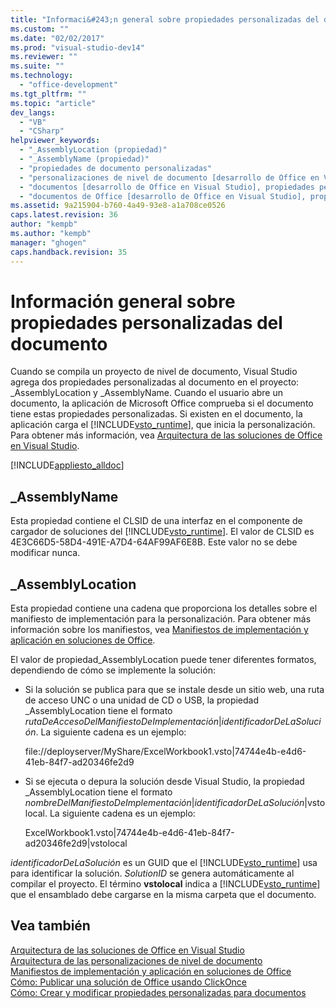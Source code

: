 ```yaml
---
title: "Informaci&#243;n general sobre propiedades personalizadas del documento"
ms.custom: ""
ms.date: "02/02/2017"
ms.prod: "visual-studio-dev14"
ms.reviewer: ""
ms.suite: ""
ms.technology: 
  - "office-development"
ms.tgt_pltfrm: ""
ms.topic: "article"
dev_langs: 
  - "VB"
  - "CSharp"
helpviewer_keywords: 
  - "_AssemblyLocation (propiedad)"
  - "_AssemblyName (propiedad)"
  - "propiedades de documento personalizadas"
  - "personalizaciones de nivel de documento [desarrollo de Office en Visual Studio], propiedades personalizadas"
  - "documentos [desarrollo de Office en Visual Studio], propiedades personalizadas"
  - "documentos de Office [desarrollo de Office en Visual Studio], propiedades personalizadas"
ms.assetid: 9a215904-b760-4a49-93e8-a1a708ce0526
caps.latest.revision: 36
author: "kempb"
ms.author: "kempb"
manager: "ghogen"
caps.handback.revision: 35
---
```

# Informaci&#243;n general sobre propiedades personalizadas del documento
  Cuando se compila un proyecto de nivel de documento, Visual Studio agrega dos propiedades personalizadas al documento en el proyecto: \_AssemblyLocation y \_AssemblyName.  Cuando el usuario abre un documento, la aplicación de Microsoft Office comprueba si el documento tiene estas propiedades personalizadas.  Si existen en el documento, la aplicación carga el [!INCLUDE[vsto_runtime](../vsto/includes/vsto-runtime-md.md)], que inicia la personalización.  Para obtener más información, vea [Arquitectura de las soluciones de Office en Visual Studio](../vsto/architecture-of-office-solutions-in-visual-studio.md).  
  
 [!INCLUDE[appliesto_alldoc](../vsto/includes/appliesto-alldoc-md.md)]  
  
## \_AssemblyName  
 Esta propiedad contiene el CLSID de una interfaz en el componente de cargador de soluciones del [!INCLUDE[vsto_runtime](../vsto/includes/vsto-runtime-md.md)].  El valor de CLSID es 4E3C66D5\-58D4\-491E\-A7D4\-64AF99AF6E8B.  Este valor no se debe modificar nunca.  
  
## \_AssemblyLocation  
 Esta propiedad contiene una cadena que proporciona los detalles sobre el manifiesto de implementación para la personalización.  Para obtener más información sobre los manifiestos, vea [Manifiestos de implementación y aplicación en soluciones de Office](../vsto/application-and-deployment-manifests-in-office-solutions.md).  
  
 El valor de propiedad\_AssemblyLocation puede tener diferentes formatos, dependiendo de cómo se implemente la solución:  
  
-   Si la solución se publica para que se instale desde un sitio web, una ruta de acceso UNC o una unidad de CD o USB, la propiedad \_AssemblyLocation tiene el formato *rutaDeAccesoDelManifiestoDeImplementación*|*identificadorDeLaSolución*.  La siguiente cadena es un ejemplo:  
  
     file:\/\/deployserver\/MyShare\/ExcelWorkbook1.vsto|74744e4b\-e4d6\-41eb\-84f7\-ad20346fe2d9  
  
-   Si se ejecuta o depura la solución desde Visual Studio, la propiedad \_AssemblyLocation tiene el formato *nombreDelManifiestoDeImplementación*|*identificadorDeLaSolución*|vstolocal.  La siguiente cadena es un ejemplo:  
  
     ExcelWorkbook1.vsto|74744e4b\-e4d6\-41eb\-84f7\-ad20346fe2d9|vstolocal  
  
 *identificadorDeLaSolución* es un GUID que el [!INCLUDE[vsto_runtime](../vsto/includes/vsto-runtime-md.md)] usa para identificar la solución.  *SolutionID* se genera automáticamente al compilar el proyecto. El término **vstolocal** indica a [!INCLUDE[vsto_runtime](../vsto/includes/vsto-runtime-md.md)] que el ensamblado debe cargarse en la misma carpeta que el documento.  
  
## Vea también  
 [Arquitectura de las soluciones de Office en Visual Studio](../vsto/architecture-of-office-solutions-in-visual-studio.md)   
 [Arquitectura de las personalizaciones de nivel de documento](../vsto/architecture-of-document-level-customizations.md)   
 [Manifiestos de implementación y aplicación en soluciones de Office](../vsto/application-and-deployment-manifests-in-office-solutions.md)   
 [Cómo: Publicar una solución de Office usando ClickOnce](http://msdn.microsoft.com/es-es/2b6c247e-bc04-4ce4-bb64-c4e79bb3d5b8)   
 [Cómo: Crear y modificar propiedades personalizadas para documentos](../vsto/how-to-create-and-modify-custom-document-properties.md)  
  
  